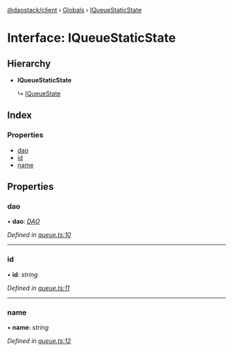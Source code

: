 [@daostack/client](../README.md) › [Globals](../globals.md) › [IQueueStaticState](iqueuestaticstate.md)

# Interface: IQueueStaticState

## Hierarchy

* **IQueueStaticState**

  ↳ [IQueueState](iqueuestate.md)

## Index

### Properties

* [dao](iqueuestaticstate.md#dao)
* [id](iqueuestaticstate.md#id)
* [name](iqueuestaticstate.md#name)

## Properties

###  dao

• **dao**: *[DAO](../classes/dao.md)*

*Defined in [queue.ts:10](https://github.com/daostack/client/blob/a73e635/src/queue.ts#L10)*

___

###  id

• **id**: *string*

*Defined in [queue.ts:11](https://github.com/daostack/client/blob/a73e635/src/queue.ts#L11)*

___

###  name

• **name**: *string*

*Defined in [queue.ts:12](https://github.com/daostack/client/blob/a73e635/src/queue.ts#L12)*
